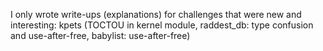 I only wrote write-ups (explanations) for challenges that were new and interesting: kpets (TOCTOU in kernel module, raddest_db: type confusion and use-after-free, babylist: use-after-free)
